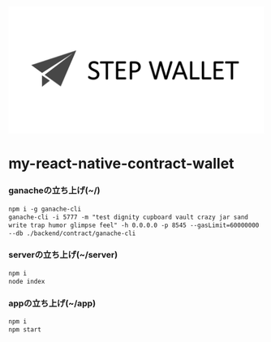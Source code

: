 <p align="center">
  <img src="./images/Logo.png" width="1280">
</p>

# my-react-native-contract-wallet

### ganacheの立ち上げ(~/)
```
npm i -g ganache-cli
ganache-cli -i 5777 -m "test dignity cupboard vault crazy jar sand write trap humor glimpse feel" -h 0.0.0.0 -p 8545 --gasLimit=60000000 --db ./backend/contract/ganache-cli
```

### serverの立ち上げ(~/server)
```
npm i
node index
```

### appの立ち上げ(~/app)
```
npm i
npm start
```